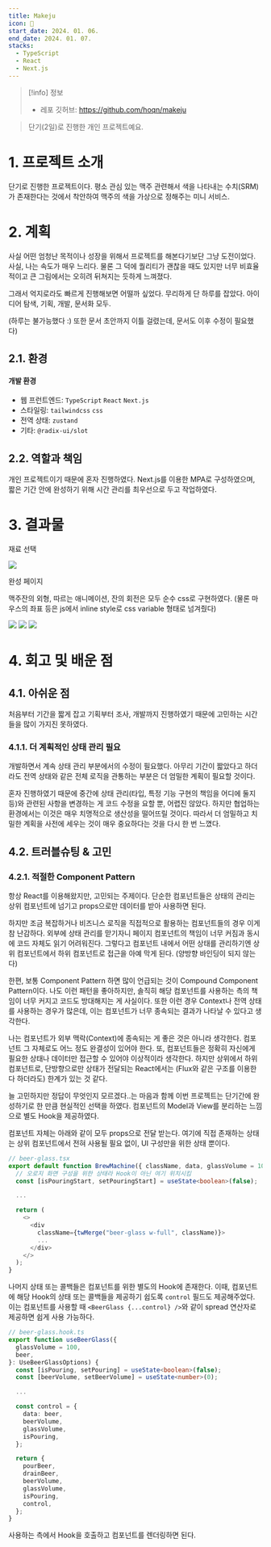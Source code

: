 ```yaml
---
title: Makeju
icon: 🍺
start_date: 2024. 01. 06.
end_date: 2024. 01. 07.
stacks:
  - TypeScript
  - React
  - Next.js
---
```


> [!info] 정보
>
> - 레포 깃허브: https://github.com/hoqn/makeju

> 단기(2일)로 진행한 개인 프로젝트예요.

# 1. 프로젝트 소개

단기로 진행한 프로젝트이다. 평소 관심 있는 맥주 관련해서 색을 나타내는 수치(SRM)가 존재한다는 것에서 착안하여 맥주의 색을 가상으로 정해주는 미니 서비스.

# 2. 계획

사실 어떤 엄청난 목적이나 성장을 위해서 프로젝트를 해본다기보단 그냥 도전이었다. 사실, 나는 속도가 매우 느리다. 물론 그 덕에 퀄리티가 괜찮을 때도 있지만 너무 비효율적이고 큰 그림에서는 오히려 뒤쳐지는 듯하게 느껴졌다.

그래서 억지로라도 빠르게 진행해보면 어떨까 싶었다. 무리하게 단 하루를 잡았다. 아이디어 탐색, 기획, 개발, 문서화 모두.

(하루는 불가능했다 :) 또한 문서 초안까지 이틀 걸렸는데, 문서도 이후 수정이 필요했다)

## 2.1. 환경

#### 개발 환경

- 웹 프런트엔드: `TypeScript` `React` `Next.js`
- 스타일링: `tailwindcss` `css`
- 전역 상태: `zustand`
- 기타: `@radix-ui/slot`

## 2.2. 역할과 책임

개인 프로젝트이기 때문에 혼자 진행하였다. Next.js를 이용한 MPA로 구성하였으며, 짧은 기간 안에 완성하기 위해 시간 관리를 최우선으로 두고 작업하였다.

# 3. 결과물

재료 선택

![](./makeju/ss-a.png)

완성 페이지

맥주잔의 외형, 따르는 애니메이션, 잔의 회전은 모두 순수 css로 구현하였다. (물론 마우스의 좌표 등은 js에서 inline style로 css variable 형태로 넘겨줬다)

![](./makeju/ss-b1.jpg)
![](./makeju/ss-b2.gif)
![](./makeju/ss-b3.gif)

# 4. 회고 및 배운 점

## 4.1. 아쉬운 점

처음부터 기간을 짧게 잡고 기획부터 조사, 개발까지 진행하였기 때문에 고민하는 시간들을 많이 가지진 못하였다.

### 4.1.1. 더 계획적인 상태 관리 필요

개발하면서 계속 상태 관리 부분에서의 수정이 필요했다. 아무리 기간이 짧았다고 하더라도 전역 상태와 같은 전체 로직을 관통하는 부분은 더 엄밀한 계획이 필요할 것이다.

혼자 진행하였기 때문에 중간에 상태 관리(타입, 특정 기능 구현의 책임을 어디에 둘지 등)와 관련된 사항을 변경하는 게 코드 수정을 요할 뿐, 어렵진 않았다. 하지만 협업하는 환경에서는 이것은 매우 치명적으로 생산성을 떨어뜨릴 것이다. 따라서 더 엄밀하고 치밀한 계획을 사전에 세우는 것이 매우 중요하다는 것을 다시 한 번 느꼈다.

## 4.2. 트러블슈팅 & 고민

### 4.2.1. 적절한 Component Pattern

항상 React를 이용해왔지만, 고민되는 주제이다. 단순한 컴포넌트들은 상태의 관리는 상위 컴포넌트에 넘기고 props으로만 데이터를 받아 사용하면 된다.

하지만 조금 복잡하거나 비즈니스 로직을 직접적으로 활용하는 컴포넌트들의 경우 이게 참 난감하다. 외부에 상태 관리를 맏기자니 페이지 컴포넌트의 책임이 너무 커짐과 동시에 코드 자체도 읽기 어려워진다. 그렇다고 컴포넌트 내에서 어떤 상태를 관리하기엔 상위 컴포넌트에서 하위 컴포넌트로 접근을 아예 막게 된다. (양방향 바인딩이 되지 않는다)

한편, 보통 Component Pattern 하면 많이 언급되는 것이 Compound Component Pattern이다. 나도 이런 패턴을 좋아하지만, 솔직히 해당 컴포넌트를 사용하는 측의 책임이 너무 커지고 코드도 방대해지는 게 사실이다. 또한 이런 경우 Context나 전역 상태를 사용하는 경우가 많은데, 이는 컴포넌트가 너무 종속되는 결과가 나타날 수 있다고 생각한다.

나는 컴포넌트가 외부 맥락(Context)에 종속되는 게 좋은 것은 아니라 생각한다. 컴포넌트 그 자체로도 어느 정도 완결성이 있어야 한다. 또, 컴포넌트들은 정확히 자신에게 필요한 상태나 데이터만 접근할 수 있어야 이상적이라 생각한다. 하지만 상위에서 하위 컴포넌트로, 단방향으로만 상태가 전달되는 React에서는 (Flux와 같은 구조를 이용한다 하더라도) 한계가 있는 것 같다.

늘 고민하지만 정답이 무엇인지 모르겠다..는 마음과 함께 이번 프로젝트는 단기간에 완성하기로 한 만큼 현실적인 선택을 하였다. 컴포넌트의 Model과 View를 분리하는 느낌으로 별도 Hook을 제공하였다.

컴포넌트 자체는 아래와 같이 모두 props으로 전달 받는다. 여기에 직접 존재하는 상태는 상위 컴포넌트에서 전혀 사용될 필요 없이, UI 구성만을 위한 상태 뿐이다.

```ts
// beer-glass.tsx
export default function BrewMachine({ className, data, glassVolume = 100, beerVolume, isPouring = false }: Props) {
  // 오로지 화면 구성을 위한 상태라 Hook이 아닌 여기 위치시킴
  const [isPouringStart, setPouringStart] = useState<boolean>(false);

  ...

  return (
    <>
      <div
        className={twMerge("beer-glass w-full", className)}>
        ...
      </div>
    </>
  );
}
```

나머지 상태 또는 콜백들은 컴포넌트를 위한 별도의 Hook에 존재한다. 이때, 컴포넌트에 해당 Hook의 상태 또는 콜백들을 제공하기 쉽도록 `control` 필드도 제공해주었다. 이는 컴포넌트를 사용할 때 `<BeerGlass {...control} />`와 같이 spread 연산자로 제공하면 쉽게 사용 가능하다.

```ts
// beer-glass.hook.ts
export function useBeerGlass({
  glassVolume = 100,
  beer,
}: UseBeerGlassOptions) {
  const [isPouring, setPouring] = useState<boolean>(false);
  const [beerVolume, setBeerVolume] = useState<number>(0);

  ...

  const control = {
    data: beer,
    beerVolume,
    glassVolume,
    isPouring,
  };

  return {
    pourBeer,
    drainBeer,
    beerVolume,
    glassVolume,
    isPouring,
    control,
  };
}
```

사용하는 측에서 Hook을 호출하고 컴포넌트를 렌더링하면 된다.
